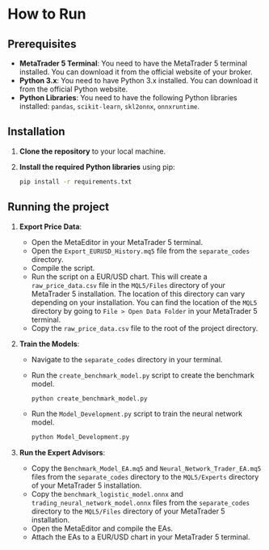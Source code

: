 # How to Run

## Prerequisites

*   **MetaTrader 5 Terminal**: You need to have the MetaTrader 5 terminal installed. You can download it from the official website of your broker.
*   **Python 3.x**: You need to have Python 3.x installed. You can download it from the official Python website.
*   **Python Libraries**: You need to have the following Python libraries installed: `pandas`, `scikit-learn`, `skl2onnx`, `onnxruntime`.

## Installation

1.  **Clone the repository** to your local machine.
2.  **Install the required Python libraries** using pip:

    ```bash
    pip install -r requirements.txt
    ```

## Running the project

1.  **Export Price Data**:
    *   Open the MetaEditor in your MetaTrader 5 terminal.
    *   Open the `Export_EURUSD_History.mq5` file from the `separate_codes` directory.
    *   Compile the script.
    *   Run the script on a EUR/USD chart. This will create a `raw_price_data.csv` file in the `MQL5/Files` directory of your MetaTrader 5 installation. The location of this directory can vary depending on your installation. You can find the location of the `MQL5` directory by going to `File > Open Data Folder` in your MetaTrader 5 terminal.
    *   Copy the `raw_price_data.csv` file to the root of the project directory.

2.  **Train the Models**:
    *   Navigate to the `separate_codes` directory in your terminal.
    *   Run the `create_benchmark_model.py` script to create the benchmark model.

        ```bash
        python create_benchmark_model.py
        ```

    *   Run the `Model_Development.py` script to train the neural network model.

        ```bash
        python Model_Development.py
        ```

3.  **Run the Expert Advisors**:
    *   Copy the `Benchmark_Model_EA.mq5` and `Neural_Network_Trader_EA.mq5` files from the `separate_codes` directory to the `MQL5/Experts` directory of your MetaTrader 5 installation.
    *   Copy the `benchmark_logistic_model.onnx` and `trading_neural_network_model.onnx` files from the `separate_codes` directory to the `MQL5/Files` directory of your MetaTrader 5 installation.
    *   Open the MetaEditor and compile the EAs.
    *   Attach the EAs to a EUR/USD chart in your MetaTrader 5 terminal.